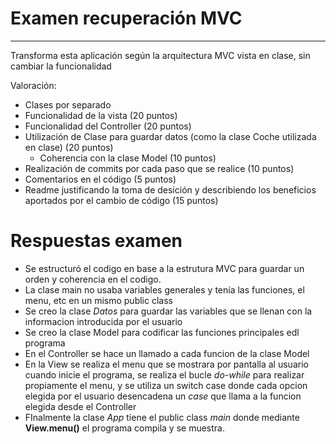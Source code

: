 # Examen recuperación MVC
---
Transforma esta aplicación según la arquitectura MVC vista en clase, sin cambiar la funcionalidad

Valoración:

* Clases por separado
* Funcionalidad de la vista (20 puntos)
* Funcionalidad del Controller (20 puntos)
* Utilización de Clase para guardar datos (como la clase Coche utilizada en clase) (20 puntos)
  * Coherencia con la clase Model (10 puntos)
* Realización de commits por cada paso que se realice (10 puntos)
* Comentarios en el código (5 puntos)
* Readme justificando la toma de desición y describiendo los beneficios aportados por el cambio de código (15 puntos)


# Respuestas examen

* Se estructuró el codigo en base a la estrutura MVC para guardar un orden y coherencia en el codigo.
* La clase main no usaba variables generales y tenía las funciones, el menu, etc en un mismo public class
* Se creo la clase *Datos* para guardar las variables que se llenan con la informacion introducida por el usuario
* Se creo la clase Model para codificar las funciones principales edl programa
* En el Controller se hace un llamado a cada funcion de la clase Model
* En la View se realiza el menu que se mostrara por pantalla al usuario cuando inicie el programa, se realiza el bucle *do-while* para realizar propiamente el
menu, y se utiliza un switch case donde cada opcion elegida por el usuario desencadena un *case* que llama a la funcion elegida desde el Controller
* FInalmente la clase *App* tiene el public class *main* donde mediante **View.menu()** el programa compila y se muestra.